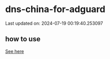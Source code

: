 # dns-china-for-adguard

Last updated on: 2024-07-19 00:19:40.253097

## how to use

[See here](https://github.com/AdguardTeam/AdGuardHome/wiki/Configuration#upstreams-from-file)